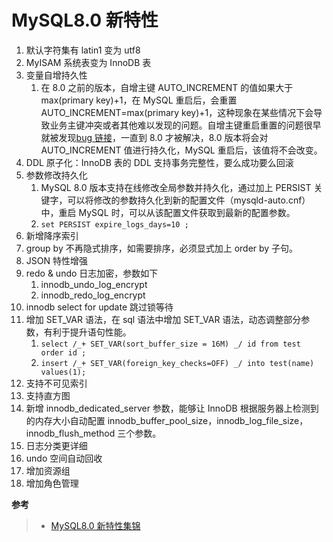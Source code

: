 # MySQL8.0 新特性

1. 默认字符集有 latin1 变为 utf8
2. MyISAM 系统表变为 InnoDB 表
3. 变量自增持久性
   1. 在 8.0 之前的版本，自增主键 AUTO_INCREMENT 的值如果大于 max(primary key)+1，在 MySQL 重启后，会重置 AUTO_INCREMENT=max(primary key)+1，这种现象在某些情况下会导致业务主键冲突或者其他难以发现的问题。自增主键重启重置的问题很早就被发现[bug 链接](https://bugs.mysql.com/bug.php?id=199)，一直到 8.0 才被解决，8.0 版本将会对 AUTO_INCREMENT 值进行持久化，MySQL 重启后，该值将不会改变。
4. DDL 原子化：InnoDB 表的 DDL 支持事务完整性，要么成功要么回滚
5. 参数修改持久化
   1. MySQL 8.0 版本支持在线修改全局参数并持久化，通过加上 PERSIST 关键字，可以将修改的参数持久化到新的配置文件（mysqld-auto.cnf）中，重启 MySQL 时，可以从该配置文件获取到最新的配置参数。
   2. `set PERSIST expire_logs_days=10 ;`
6. 新增降序索引
7. group by 不再隐式排序，如需要排序，必须显式加上 order by 子句。
8. JSON 特性增强
9. redo & undo 日志加密，参数如下
   1. innodb_undo_log_encrypt
   2. innodb_redo_log_encrypt
10. innodb select for update 跳过锁等待
11. 增加 SET_VAR 语法，在 sql 语法中增加 SET_VAR 语法，动态调整部分参数，有利于提升语句性能。
    1. `select /_+ SET_VAR(sort_buffer_size = 16M) _/ id from test order id ;`
    2. `insert /_+ SET_VAR(foreign_key_checks=OFF) _/ into test(name) values(1);`
12. 支持不可见索引
13. 支持直方图
14. 新增 innodb_dedicated_server 参数，能够让 InnoDB 根据服务器上检测到的内存大小自动配置 innodb_buffer_pool_size，innodb_log_file_size，innodb_flush_method 三个参数。
15. 日志分类更详细
16. undo 空间自动回收
17. 增加资源组
18. 增加角色管理

**参考**

> - [MySQL8.0 新特性集锦](jianshu.com/p/be29467c2b0c)
